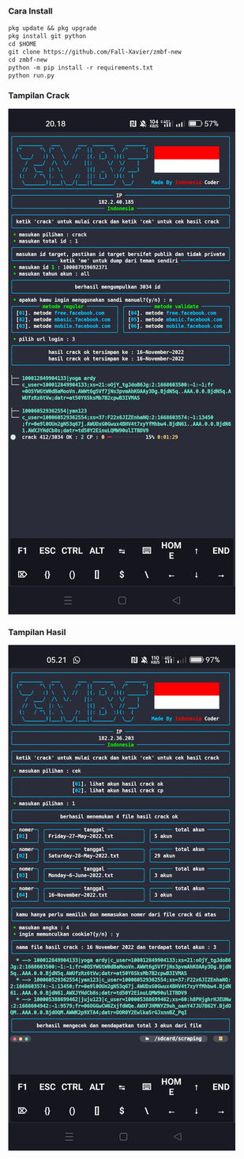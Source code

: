### Cara Install
```
pkg update && pkg upgrade
pkg install git python
cd $HOME
git clone https://github.com/Fall-Xavier/zmbf-new
cd zmbf-new
python -m pip install -r requirements.txt
python run.py
```

### Tampilan Crack
![template](https://github.com/Fall-Xavier/zmbf-new/blob/main/assets/Screenshot_2022-11-16-19-59-46-24_84d3000e3f4017145260f7618db1d683-picsay.jpg)
### Tampilan Hasil 
![template](https://github.com/Fall-Xavier/zmbf-new/blob/main/assets/Screenshot_2022-11-23-05-21-06-08_84d3000e3f4017145260f7618db1d683.jpg)
